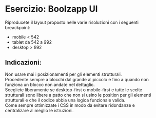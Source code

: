 Esercizio: Boolzapp UI
===
Riproducete il layout proposto nelle varie risoluzioni con i seguenti breackpoint:  
- mobile < 542  
- tablet da 542 a 992  
- desktop > 992
## Indicazioni:
Non usare mai i posizionamenti per gli elementi strutturali.  
Procedente sempre a blocchi dal grande al piccolo e fino a quando non funziona un blocco non andate nel dettaglio.  
Scegliete liberamente se desktop-first o mobile-first e tutte le scelte strutturali sono libere a patto che non si usino le position per gli elementi strutturali e che il codice abbia una logica funzionale valida.  
Come sempre ottimizzate i CSS in modo da evitare ridondanze e centralizare al meglio le istruzioni.  
